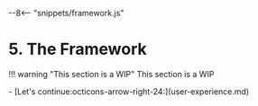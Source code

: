 --8<-- "snippets/framework.js"

# 5. The Framework

!!! warning "This section is a WIP"
	This section is a WIP

<div class="grid cards" markdown>
- [Let's continue:octicons-arrow-right-24:](user-experience.md)
</div>